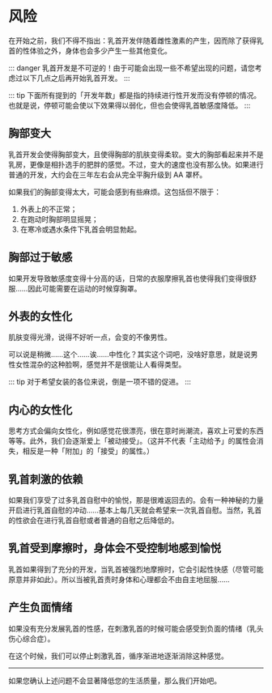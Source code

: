 # 风险

在开始之前，我们不得不指出：乳首开发伴随着雌性激素的产生，因而除了获得乳首的性体验之外，身体也会多少产生一些其他变化。

::: danger
乳首开发是不可逆的！由于可能会出现一些不希望出现的问题，请您考虑过以下几点之后再开始乳首开发。
:::

::: tip
下面所有提到的「开发年数」都是指的持续进行性开发而没有停顿的情况。也就是说，停顿可能会使以下效果得以弱化，但也会使得乳首敏感度降低。
:::

## 胸部变大

乳首开发会使得胸部变大，且使得胸部的肌肤变得柔软。变大的胸部看起来并不是乳房，更像是相扑选手的肥胖的感觉。不过，变大的速度也没有那么快。如果进行普通的开发，大约会在三年左右会从完全平胸升级到 AA 罩杯。

如果我们的胸部变得太大，可能会感到有些麻烦。这包括但不限于：

1. 外表上的不正常；
2. 在跑动时胸部明显摇晃；
3. 在寒冷或遇水条件下乳首会明显勃起。

## 胸部过于敏感

如果开发导致敏感度变得十分高的话，日常的衣服摩擦乳首也使得我们变得很舒服……因此可能需要在运动的时候穿胸罩。

## 外表的女性化

肌肤变得光滑，说得不好听一点，会变的不像男性。

可以说是稍微……这个……诶……中性化？其实这个词吧，没啥好意思，就是说男性女性混杂的这种脸啊，感觉并不是很能让人看得类型。

::: tip
对于希望女装的各位来说，倒是一项不错的促进。
:::

## 内心的女性化

思考方式会偏向女性化，例如感觉花很漂亮，很在意时尚潮流，喜欢上可爱的东西等等。此外，我们会逐渐爱上「被动接受」。（这并不代表「主动给予」的属性会消失，相反是一种「附加」的「接受」的属性。）

## 乳首刺激的依赖

如果我们享受了过多乳首自慰中的愉悦，那是很难返回去的。会有一种神秘的力量开启进行乳首自慰的冲动……基本上每几天就会希望来一次乳首自慰。当然，乳首的性欲会在进行乳首自慰或者普通的自慰之后降低的。

## 乳首受到摩擦时，身体会不受控制地感到愉悦

乳首如果得到了充分的开发，当乳首被强烈地摩擦时，它会引起性快感（尽管可能原意并非如此）。所以当被乳首责时身体和心理都会不由自主地屈服……

## 产生负面情绪

如果没有充分发展乳首的性感，在刺激乳首的时候可能会感受到负面的情绪（乳头伤心综合症）。

在这个时候，我们可以停止刺激乳首，循序渐进地逐渐消除这种感觉。

---

如果您确认上述问题不会显著降低您的生活质量，那么我们开始吧。
